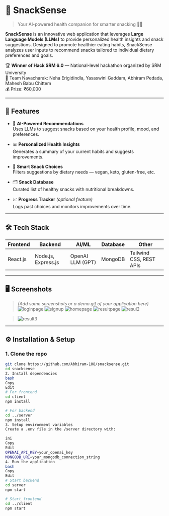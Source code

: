 # 🧠 SnackSense

> Your AI-powered health companion for smarter snacking 🍎🍫

**SnackSense** is an innovative web application that leverages **Large Language Models (LLMs)** to provide personalized health insights and snack suggestions. Designed to promote healthier eating habits, SnackSense analyzes user inputs to recommend snacks tailored to individual dietary preferences and goals.

🏆 **Winner of Hack SRM 6.0** — National-level hackathon organized by SRM University  
👥 Team Navacharak: Neha Erigidindla, Yasaswini Gaddam, Abhiram Pedada, Mahesh Babu Chittem  
💰 Prize: ₹60,000

---

## 🚀 Features

- 🧠 **AI-Powered Recommendations**  
  Uses LLMs to suggest snacks based on your health profile, mood, and preferences.

- 📊 **Personalized Health Insights**  
  Generates a summary of your current habits and suggests improvements.

- 🥗 **Smart Snack Choices**  
  Filters suggestions by dietary needs — vegan, keto, gluten-free, etc.

- 🗂️ **Snack Database**  
  Curated list of healthy snacks with nutritional breakdowns.

- 📈 **Progress Tracker** *(optional feature)*  
  Logs past choices and monitors improvements over time.

---

## 🛠️ Tech Stack

| Frontend       | Backend       | AI/ML           | Database        | Other         |
|----------------|----------------|------------------|------------------|---------------|
| React.js       | Node.js, Express.js | OpenAI LLM (GPT) | MongoDB          | Tailwind CSS, REST APIs |

---


## 🖥️ Screenshots

> *(Add some screenshots or a demo gif of your application here)*
![loginpage](https://github.com/user-attachments/assets/0d9e2e66-b087-473c-94bb-667f0a637365)
> ![signup](https://github.com/user-attachments/assets/0e8ceef0-6a83-483e-a23a-7f049974ddc9)
> ![homepage](https://github.com/user-attachments/assets/d0025341-bcbb-4a14-9c89-bc549e688d65)
> ![resultpage](https://github.com/user-attachments/assets/43221870-a0a3-4f3c-b0b4-a81ac9b5b127)
>![resul2](https://github.com/user-attachments/assets/4ada5389-4a47-4fb5-ab99-737262448515)

> ![result3](https://github.com/user-attachments/assets/ba634f45-a003-4260-879c-479ebd4a78fe)




> 

---

## ⚙️ Installation & Setup

### 1. Clone the repo
```bash
git clone https://github.com/Abhiram-108/snacksense.git
cd snacksense
2. Install dependencies
bash
Copy
Edit
# For frontend
cd client
npm install

# For backend
cd ../server
npm install
3. Setup environment variables
Create a .env file in the /server directory with:

ini
Copy
Edit
OPENAI_API_KEY=your_openai_key
MONGODB_URI=your_mongodb_connection_string
4. Run the application
bash
Copy
Edit
# Start backend
cd server
npm start

# Start frontend
cd ../client
npm start







